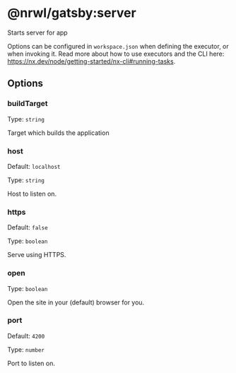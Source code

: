 # @nrwl/gatsby:server

Starts server for app

Options can be configured in `workspace.json` when defining the executor, or when invoking it.
Read more about how to use executors and the CLI here: https://nx.dev/node/getting-started/nx-cli#running-tasks.

## Options

### buildTarget

Type: `string`

Target which builds the application

### host

Default: `localhost`

Type: `string`

Host to listen on.

### https

Default: `false`

Type: `boolean`

Serve using HTTPS.

### open

Type: `boolean`

Open the site in your (default) browser for you.

### port

Default: `4200`

Type: `number`

Port to listen on.
